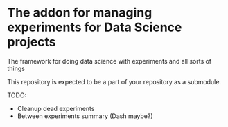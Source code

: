 # The addon for managing experiments for Data Science projects

The framework for doing data science with experiments and all sorts of things

This repository is expected to be a part of your repository as a submodule.

TODO:
- Cleanup dead experiments
- Between experiments summary (Dash maybe?)